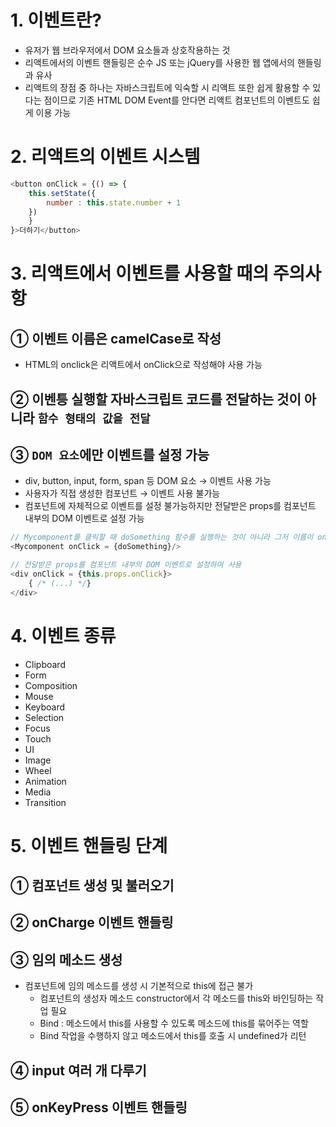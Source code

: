 # 1. 이벤트란?
- 유저가 웹 브라우저에서 DOM 요소들과 상호작용하는 것
- 리액트에서의 이벤트 핸들링은 순수 JS 또는 jQuery를 사용한 웹 앱에서의 핸들링과 유사
- 리액트의 장점 중 하나는 자바스크립트에 익숙할 시 리액트 또한 쉽게 활용할 수 있다는 점이므로 기존 HTML DOM Event를 안다면 리액트 컴포넌트의 이벤트도 쉽게 이용 가능
#

# 2. 리액트의 이벤트 시스템
```js
<button onClick = {() => {
    this.setState({
        number : this.state.number + 1
    })
    }
}>더하기</button>
```
#

# 3. 리액트에서 이벤트를 사용할 때의 주의사항
## ① 이벤트 이름은 camelCase로 작성
- HTML의 onclick은 리액트에서 onClick으로 작성해야 사용 가능
## ② 이벤틍 실행할 자바스크립트 코드를 전달하는 것이 아니라 `함수 형태의 값을 전달`
## ③ `DOM 요소`에만 이벤트를 설정 가능
- div, button, input, form, span 등 DOM 요소 → 이벤트 사용 가능
- 사용자가 직접 생성한 컴포넌트 → 이벤트 사용 불가능
- 컴포넌트에 자체적으로 이벤트를 설정 불가능하지만 전달받은 props를 컴포넌트 내부의 DOM 이벤트로 설정 가능
```js
// Mycomponent를 클릭할 때 doSomething 함수를 실행하는 것이 아니라 그저 이름이 onClick인 props를 Mycomponent에게 전달하는 것을 수행
<Mycomponent onClick = {doSomething}/>

// 전달받은 props를 컴포넌트 내부의 DOM 이벤트로 설정하여 사용
<div onClick = {this.props.onClick}>
    { /* (...) */}
</div>
```
#

# 4. 이벤트 종류
- Clipboard
- Form
- Composition
- Mouse
- Keyboard
- Selection
- Focus
- Touch
- UI
- Image
- Wheel
- Animation
- Media
- Transition
#

# 5. 이벤트 핸들링 단계
## ① 컴포넌트 생성 및 불러오기
## ② onCharge 이벤트 핸들링
## ③ 임의 메소드 생성
- 컴포넌트에 임의 메소드를 생성 시 기본적으로 this에 접근 불가
    - 컴포넌트의 생성자 메소드 constructor에서 각 메소드를 this와 바인딩하는 작업 필요
    - Bind : 메소드에서 this를 사용할 수 있도록 메소드에 this를 묶어주는 역할 
    - Bind 작업을 수행하지 않고 메소드에서 this를 호출 시 undefined가 리턴
## ④ input 여러 개 다루기
## ⑤ onKeyPress 이벤트 핸들링
#

